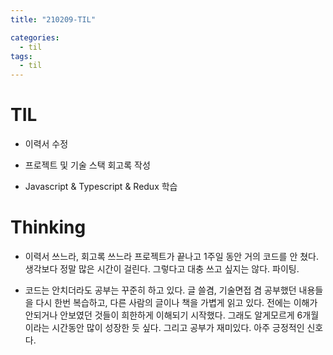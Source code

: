 ```yaml
---
title: "210209-TIL"

categories:
  - til
tags:
  - til
---
```


# TIL

- 이력서 수정

- 프로젝트 및 기술 스택 회고록 작성

- Javascript & Typescript & Redux 학습

# Thinking

- 이력서 쓰느라, 회고록 쓰느라 프로젝트가 끝나고 1주일 동안 거의 코드를 안 쳤다. 생각보다 정말 많은 시간이 걸린다. 그렇다고 대충 쓰고 싶지는 않다. 파이팅.

- 코드는 안치더라도 공부는 꾸준히 하고 있다. 글 쓸겸, 기술면접 겸 공부했던 내용들을 다시 한번 복습하고, 다른 사람의 글이나 책을 가볍게 읽고 있다. 전에는 이해가 안되거나 안보였던 것들이 희한하게 이해되기 시작했다. 그래도 알게모르게 6개월이라는 시간동안 많이 성장한 듯 싶다. 그리고 공부가 재미있다. 아주 긍정적인 신호다.
